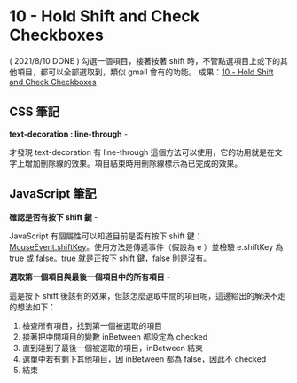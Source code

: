 
# 10 - Hold Shift and Check Checkboxes
( 2021/8/10 DONE ) 勾選一個項目，接著按著 shift 時，不管點選項目上或下的其他項目，都可以全部選取到，類似 gmail 會有的功能。
成果：[10 - Hold Shift and Check Checkboxes](https://alice-nor.github.io/JavaScript30/10%20-%20Hold%20Shift%20and%20Check%20Checkboxes/index.html) 

## CSS 筆記 ##

**text-decoration : line-through** -

才發現 text-decoration 有 line-through 這個方法可以使用，它的功用就是在文字上增加刪除線的效果。項目結束時用刪除線標示為已完成的效果。


## JavaScript 筆記 ##

**確認是否有按下 shift 鍵** -

JavaScript 有個屬性可以知道目前是否有按下 shift 鍵： [MouseEvent.shiftKey](https://developer.mozilla.org/en-US/docs/Web/API/MouseEvent/shiftKey)。使用方法是傳遞事件（假設為 e ）並檢驗 e.shiftKey 為 true 或 false。true 就是正按下 shift 鍵，false 則是沒有。

**選取第一個項目與最後一個項目中的所有項目** -

這是按下 shift 後該有的效果，但該怎麼選取中間的項目呢，這邊給出的解決不走的想法如下：

1. 檢查所有項目，找到第一個被選取的項目
2. 接著把中間項目的變數 inBetween 都設定為 checked
3. 直到碰到了最後一個被選取的項目，inBetween 結束
4. 選單中若有剩下其他項目，因 inBetween 都為 false，因此不 checked
5. 結束


